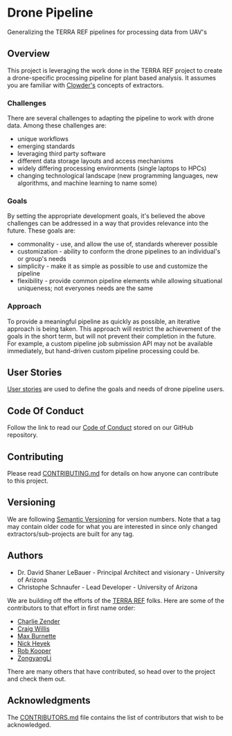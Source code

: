 # Drone Pipeline

Generalizing the TERRA REF pipelines for processing data from UAV's

## Overview

This project is leveraging the work done in the TERRA REF project to create a drone-specific processing pipeline for plant based analysis.
It assumes you are familiar with [Clowder's](https://opensource.ncsa.illinois.edu/bitbucket/projects/CATS) concepts of extractors.

### Challenges

There are several challenges to adapting the pipeline to work with drone data.
Among these challenges are:
* unique workflows
* emerging standards
* leveraging third party software
* different data storage layouts and access mechanisms
* widely differing processing environments (single laptops to HPCs)
* changing technological landscape (new programming languages, new algorithms, and machine learning to name some)

### Goals

By setting the appropriate development goals, it's believed the above challenges can be addressed in a way that provides relevance into the future.
These goals are:
* commonality - use, and allow the use of, standards wherever possible
* customization - ability to conform the drone pipelines to an individual's or group's needs
* simplicity - make it as simple as possible to use and customize the pipeline
* flexibility - provide common pipeline elements while allowing situational uniqueness; not everyones needs are the same

### Approach

To provide a meaningful pipeline as quickly as possible, an iterative approach is being taken.
This approach will restrict the achievement of the goals in the short term, but will not prevent their completion in the future.
For example, a custom pipeline job submission API may not be available immediately, but hand-driven custom pipeline processing could be.

## User Stories

[User stories](https://github.com/terraref/drone-pipeline/issues/new/choose) are used to define the goals and needs of drone pipeline users.

## Code Of Conduct
Follow the link to read our [Code of Conduct](https://github.com/terraref/drone-pipeline/CODEOFCONDUCT.md) stored on our GitHub repository.

## Contributing

Please read [CONTRIBUTING.md](https://github.com/terraref/drone-pipeline/CONTRIBUTING.md) for details on how anyone can contribute to this project.

## Versioning 

We are following [Semantic Versioning](https://semver.org/) for version numbers. 
Note that a tag may contain older code for what you are interested in since only changed extractors/sub-projects are built for any tag.

## Authors

* Dr. David Shaner LeBauer - Principal Architect and visionary - University of Arizona
* Christophe Schnaufer - Lead Developer - University of Arizona

We are building off the efforts of the [TERRA REF](https://github.com/terraref) folks.
Here are some of the contributors to that effort in first name order:
* [Charlie Zender](https://github.com/czender)
* [Craig Willis](https://github.com/craig-willis)
* [Max Burnette](https://github.com/max-zilla)
* [Nick Heyek](https://github.com/nheyek)
* [Rob Kooper](https://github.com/robkooper)
* [ZongyangLi](https://github.com/ZongyangLi)

There are many others that have contributed, so head over to the project and check them out.

## Acknowledgments

The [CONTRIBUTORS.md](https://github.com/terraref/drone-pipeline/CONTRIBUTORS.md) file contains the list of contributors that wish to be acknowledged.
